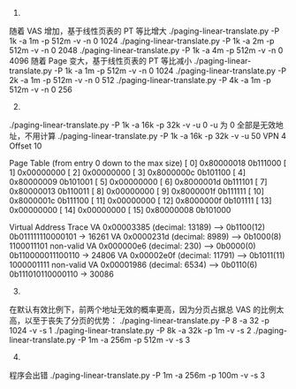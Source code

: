 1.
随着 VAS 增加，基于线性页表的 PT 等比增大
./paging-linear-translate.py -P 1k -a 1m -p 512m -v -n 0 1024
./paging-linear-translate.py -P 1k -a 2m -p 512m -v -n 0 2048
./paging-linear-translate.py -P 1k -a 4m -p 512m -v -n 0 4096
随着 Page 变大，基于线性页表的 PT 等比减小
./paging-linear-translate.py -P 1k -a 1m -p 512m -v -n 0 1024
./paging-linear-translate.py -P 2k -a 1m -p 512m -v -n 0 512
./paging-linear-translate.py -P 4k -a 1m -p 512m -v -n 0 256

2.
./paging-linear-translate.py -P 1k -a 16k -p 32k -v -u 0
-u 为 0 全部是无效地址，不用计算
./paging-linear-translate.py -P 1k -a 16k -p 32k -v -u 50
VPN 4 Offset 10

Page Table (from entry 0 down to the max size)
  [       0]   0x80000018 0b111000
  [       1]   0x00000000
  [       2]   0x00000000
  [       3]   0x8000000c 0b101100
  [       4]   0x80000009 0b101001
  [       5]   0x00000000
  [       6]   0x8000001d 0b111101
  [       7]   0x80000013 0b110011
  [       8]   0x00000000
  [       9]   0x8000001f 0b111111
  [      10]   0x8000001c 0b111100
  [      11]   0x00000000
  [      12]   0x8000000f 0b101111
  [      13]   0x00000000
  [      14]   0x00000000
  [      15]   0x80000008 0b101000

Virtual Address Trace
  VA 0x00003385 (decimal:    13189) --> 0b1100(12)  0b011111110000101 -> 16261
  VA 0x0000231d (decimal:     8989) --> 0b1000(8)   1100011101 non-valid
  VA 0x000000e6 (decimal:      230) --> 0b0000(0)   0b110000011100110 -> 24806
  VA 0x00002e0f (decimal:    11791) --> 0b1011(11)  1000001111 non-valid
  VA 0x00001986 (decimal:     6534) --> 0b0110(6)   0b111010110000110 -> 30086

3.
在默认有效比例下，前两个地址无效的概率更高，因为分页占据总 VAS 的比例太高，以至于丧失了分页的优势：
./paging-linear-translate.py -P 8 -a 32 -p 1024 -v -s 1
./paging-linear-translate.py -P 8k -a 32k -p 1m -v -s 2
./paging-linear-translate.py -P 1m -a 256m -p 512m -v -s 3

4.
程序会出错
./paging-linear-translate.py -P 1m -a 256m -p 100m -v -s 3